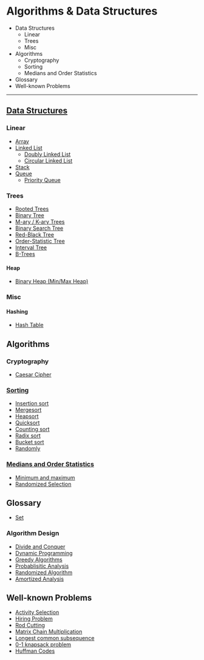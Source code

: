 # Algorithms & Data Structures

* Data Structures
    * Linear
    * Trees
    * Misc
* Algorithms
    * Cryptography
    * Sorting
    * Medians and Order Statistics
* Glossary
* Well-known Problems

---

## [Data Structures](ds)

### Linear

* [Array](ds/linear/array)
* [Linked List](ds/linear/linked-list)
    * [Doubly Linked List](ds/linear/linked-list/doubly)
    * [Circular Linked List](ds/linear/linked-list/circular)
* [Stack](ds/linear/stack)
* [Queue](ds/linear/queue)
    * [Priority Queue](ds/linear/queue/priority-queue)

### Trees

* [Rooted Trees](ds/trees)
* [Binary Tree](ds/trees/binary-tree)
* [M-ary / K-ary Trees](ds/trees/m-ary)
* [Binary Search Tree](ds/trees/bst)
* [Red-Black Tree](ds/trees/red-black-tree)
* [Order-Statistic Tree](ds/trees/order-statistic-tree)
* [Interval Tree](ds/trees/interval-tree)
* [B-Trees](ds/trees/b-trees)

#### Heap

* [Binary Heap (Min/Max Heap)](ds/trees/heap/binary-heap)

### Misc

#### Hashing

* [Hash Table](ds/hashing/hash-table)

## Algorithms

### Cryptography

* [Caesar Cipher](crypto/caesar)

### [Sorting](sorting)

* [Insertion sort](sorting/insertion_sort)
* [Mergesort](sorting/mergesort)
* [Heapsort](sorting/heapsort)
* [Quicksort](sorting/quicksort)
* [Counting sort](sorting/counting_sort)
* [Radix sort](sorting/radix_sort)
* [Bucket sort](sorting/bucket_sort)
* [Randomly](sorting/randomly)

### [Medians and Order Statistics](statistics)

* [Minimum and maximum](statistics/min-max)
* [Randomized Selection](statistics/randomized-selection)

## Glossary

* [Set](ds/set)

### Algorithm Design

* [Divide and Conquer](glossary/dq.md)
* [Dynamic Programming](glossary/dynamic-programming.md)
* [Greedy Algorithms](glossary/greedy-algorithms)
* [Probablisitic Analysis](glossary/probabilistic-analysis.md)
* [Randomized Algorithm](glossary/randomized-algo.md)
* [Amortized Analysis](glossary/amortized-analysis)

## Well-known Problems

* [Activity Selection](problems/activity-selection)
* [Hiring Problem](problems/hiring)
* [Rod Cutting](problems/rod-cutting)
* [Matrix Chain Multiplication](problems/matrix-chain-mult)
* [Longest common subsequence](problems/lcs)
* [0-1 knapsack problem](problems/0-1-knapsack)
* [Huffman Codes](problems/huffman-codes)
